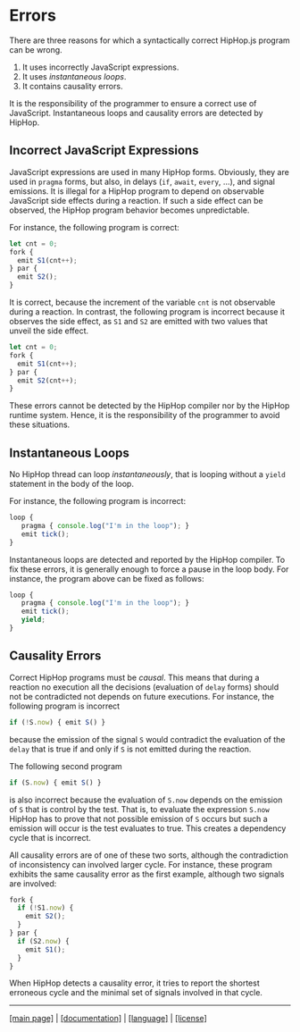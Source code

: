 <!-- ${ var doc = require( "hopdoc" ) } -->

Errors
======

There are three reasons for which a syntactically correct HipHop.js program
can be wrong.

  1. It uses incorrectly JavaScript expressions.
  2. It uses _instantaneous loops_.
  3. It contains causality errors.
  
It is the responsibility of the programmer to ensure a correct use of
JavaScript. Instantaneous loops and causality errors are detected by
HipHop.


Incorrect JavaScript Expressions
--------------------------------

JavaScript expressions are used in many HipHop forms. Obviously, they are
used in `pragma` forms, but also, in delays (`if`, `await`, `every`, ...), 
and signal emissions. It is illegal for a HipHop program to depend on
observable JavaScript side effects during a reaction. If such a side
effect can be observed, the HipHop program behavior becomes unpredictable.

For instance, the following program is correct:

```javascript
let cnt = 0;
fork {
  emit S1(cnt++);
} par {
  emit S2();
}
```

It is correct, because the increment of the variable `cnt` is not observable
during a reaction. In contrast, the following program is incorrect because
it observes the side effect, as `S1` and `S2` are emitted with two values
that unveil the side effect.

```javascript
let cnt = 0;
fork {
  emit S1(cnt++);
} par {
  emit S2(cnt++);
}
```

These errors cannot be detected by the HipHop compiler nor by the HipHop
runtime system. Hence, it is the responsibility of the programmer to
avoid these situations.

Instantaneous Loops
-------------------

No HipHop thread can loop _instantaneously_, that is looping without
a `yield` statement in the body of the loop.

For instance, the following program is incorrect:

```javascript
loop {
   pragma { console.log("I'm in the loop"); }
   emit tick();
}
```

Instantaneous loops are detected and reported by the HipHop compiler. To
fix these errors, it is generally enough to force a pause in the loop 
body. For instance, the program above can be fixed as follows:

```javascript
loop {
   pragma { console.log("I'm in the loop"); }
   emit tick();
   yield;
}
```

Causality Errors
----------------

Correct HipHop programs must be _causal_. This means that during a reaction
no execution all the decisions (evaluation of `delay` forms) should not
be contradicted not depends on future executions. For instance, the following
program is incorrect

```javascript
if (!S.now) { emit S() }
```

because the emission of the signal `S` would contradict the evaluation
of the `delay` that is true if and only if `S` is not emitted during the
reaction. 

The following second program

```javascript
if (S.now) { emit S() }
```

is also incorrect because the evaluation of `S.now` depends on the emission
of `S` that is control by the test. That is, to evaluate the expression `S.now`
HipHop has to prove that not possible emission of `S` occurs but such a
emission will occur is the test evaluates to true. This creates a dependency
cycle that is incorrect.

All causality errors are of one of these two sorts, although the contradiction
of inconsistency can involved larger cycle. For instance, these program
exhibits the same causality error as the first example, although two signals
are involved:

```javascript
fork {
  if (!S1.now) { 
	emit S2();
  }
} par {
  if (S2.now) {
    emit S1();
  }
}
```

When HipHop detects a causality error, it tries to report the shortest
erroneous cycle and the minimal set of signals involved in that cycle.

- - - - - - - - - - - - - - - - - - - - - - - - - - - - - - - - - - - - - - - - -
[[main page]](../../README.md) | [[documentation]](../README.md) | [[language]](./README.md) | [[license]](../license.md)

